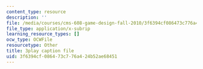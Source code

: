 ```yaml
---
content_type: resource
description: ''
file: /media/courses/cms-608-game-design-fall-2010/3f6394cf086473c776a424b52ae68451_68563.srt
file_type: application/x-subrip
learning_resource_types: []
ocw_type: OCWFile
resourcetype: Other
title: 3play caption file
uid: 3f6394cf-0864-73c7-76a4-24b52ae68451
---
```


